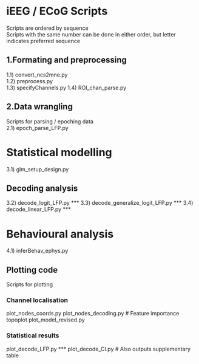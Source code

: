 # iEEG / ECoG Scripts  
Scripts are ordered by sequence  
Scripts with the same number can be done in either order, but letter indicates preferred sequence   

## 1.Formating and preprocessing  
1.1) convert_ncs2mne.py  
1.2) preprocess.py  
1.3) specifyChannels.py
1.4) ROI_chan_parse.py 

## 2.Data wrangling  
Scripts for parsing / epoching data  
2.1) epoch_parse_LFP.py  

# Statistical modelling  
3.1) glm_setup_design.py  

## Decoding analysis
3.2) decode_logit_LFP.py ***
3.3) decode_generalize_logit_LFP.py ***
3.4) decode_linear_LFP.py ***


# Behavioural analysis
4.1) inferBehav_ephys.py

## Plotting code
Scripts for plotting 
### Channel localisation
plot_nodes_coords.py
plot_nodes_decoding.py # Feature importance topoplot
plot_model_revised.py

### Statistical results
plot_decode_LFP.py ***
plot_decode_CI.py # Also outputs supplementary table

